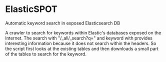 # ElasticSPOT
Automatic keyword search in exposed Elasticsearch DB


A crawler to search for keywords within Elastic's databases exposed on the Internet. 
The search with "/_all/_search?q=" and keyword with provides interesting information because it does not search within the headers. So the script first looks at the existing tables and then downloads a small part of the tables to search for the keyword.
